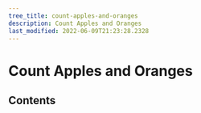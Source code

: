 ```yaml
---
tree_title: count-apples-and-oranges
description: Count Apples and Oranges
last_modified: 2022-06-09T21:23:28.2328
---
```


# Count Apples and Oranges

## Contents

